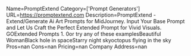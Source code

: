 Name=PromptExtend
Category=['Prompt Generators']
URL=https://promptextend.com
Description=PromptExtend - Extend/Generate Ai Art Prompts for MidJourney. Input Your Base Prompt and Let Us Craft the Perfect Extended Prompt for Vivid Visuals. GOExtended Prompts 1. 0or try any of these examplesBeautiful WomanBlack hole in spaceStarry night skyoctopus flying in the sky
Pros=nan
Cons=nan
Pricing=nan
Company Address=nan
